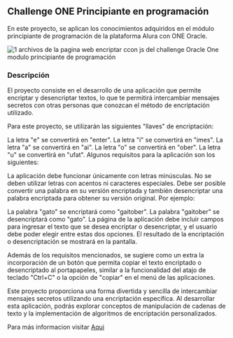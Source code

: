 ## Challenge ONE Principiante en programación

En este proyecto, se aplican los conocimientos adquiridos en el módulo principiante de programación de la plataforma Alura con ONE Oracle.

![1](https://user-images.githubusercontent.com/94869227/150212555-ab2f62ee-21dd-460b-9569-ceac24ba76ad.png)
archivos  de  la  pagina web encriptar  ccon js  del challenge  Oracle One  modulo  principiante de  programación


### Descripción

El proyecto consiste en el desarrollo de una aplicación que permite encriptar y desencriptar textos, lo que te permitirá intercambiar mensajes secretos con otras personas que conozcan el método de encriptación utilizado.

Para este proyecto, se utilizarán las siguientes "llaves" de encriptación:

La letra "e" se convertirá en "enter".
La letra "i" se convertirá en "imes".
La letra "a" se convertirá en "ai".
La letra "o" se convertirá en "ober".
La letra "u" se convertirá en "ufat".
Algunos requisitos para la aplicación son los siguientes:

La aplicación debe funcionar únicamente con letras minúsculas.
No se deben utilizar letras con acentos ni caracteres especiales.
Debe ser posible convertir una palabra en su versión encriptada y también desencriptar una palabra encriptada para obtener su versión original.
Por ejemplo:

La palabra "gato" se encriptará como "gaitober".
La palabra "gaitober" se desencriptará como "gato".
La página de la aplicación debe incluir campos para ingresar el texto que se desea encriptar o desencriptar, y el usuario debe poder elegir entre estas dos opciones. El resultado de la encriptación o desencriptación se mostrará en la pantalla.

Además de los requisitos mencionados, se sugiere como un extra la incorporación de un botón que permita copiar el texto encriptado o desencriptado al portapapeles, similar a la funcionalidad del atajo de teclado "Ctrl+C" o la opción de "copiar" en el menú de las aplicaciones.

Este proyecto proporciona una forma divertida y sencilla de intercambiar mensajes secretos utilizando una encriptación específica. Al desarrollar esta aplicación, podrás explorar conceptos de manipulación de cadenas de texto y la implementación de algoritmos de encriptación personalizados.


Para más informacion visitar  <a href="https://www.aluracursos.com/challenges/oracle-one/sprint01-construye-un-encriptador-texto-con-javascript">Aqui </a>

